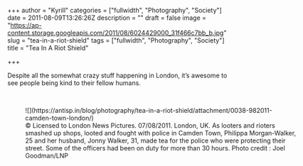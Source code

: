 +++
author = "Kyrill"
categories = ["fullwidth", "Photography", "Society"]
date = 2011-08-09T13:26:26Z
description = ""
draft = false
image = "https://ap-content.storage.googleapis.com/2011/08/6024429000_31f466c7bb_b.jpg"
slug = "tea-in-a-riot-shield"
tags = ["fullwidth", "Photography", "Society"]
title = "Tea In A Riot Shield"

+++


Despite all the somewhat crazy stuff happening in London, it’s awesome to see people being kind to their fellow humans.

 

<figure class="thumbnail wp-caption aligncenter" id="attachment_1116" style="width: 610px">
![](https://antisp.in/blog/photography/tea-in-a-riot-shield/attachment/0038-982011-camden-town-london/)
<figcaption class="caption wp-caption-text">© Licensed to London News Pictures. 07/08/2011. London, UK. As looters and rioters smashed up shops, looted and fought with police in Camden Town, Philippa Morgan-Walker, 25 and her husband, Jonny Walker, 31, made tea for the police who were protecting their street. Some of the officers had been on duty for more than 30 hours. Photo credit : Joel Goodman/LNP</figcaption></figure>
